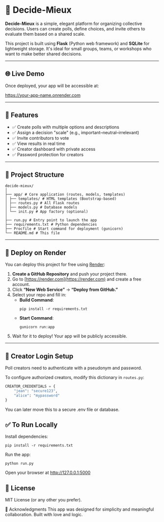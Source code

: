 # 🤝 Decide-Mieux

**Decide-Mieux** is a simple, elegant platform for organizing collective decisions. Users can create polls, define choices, and invite others to evaluate them based on a shared scale.

This project is built using **Flask** (Python web framework) and **SQLite** for lightweight storage. It's ideal for small groups, teams, or workshops who want to make better shared decisions.

---

## 🌐 Live Demo

Once deployed, your app will be accessible at:

https://your-app-name.onrender.com


---

## 🧩 Features

- ✅ Create polls with multiple options and descriptions
- ✅ Assign a decision "scale" (e.g., important–neutral–irrelevant)
- ✅ Invite contributors to vote
- ✅ View results in real time
- ✅ Creator dashboard with private access
- ✅ Password protection for creators

---

## 📁 Project Structure

    decide-mieux/
    │
    ├── app/ # Core application (routes, models, templates)
    │ ├── templates/ # HTML templates (Bootstrap-based)
    │ ├── routes.py # All Flask routes
    │ ├── models.py # Database models
    │ └── init.py # App factory (optional)
    │
    ├── run.py # Entry point to launch the app
    ├── requirements.txt # Python dependencies
    ├── Procfile # Start command for deployment (gunicorn)
    └── README.md # This file


---

## 🚀 Deploy on Render

You can deploy this project for free using [Render](https://render.com/):

1. **Create a GitHub Repository** and push your project there.
2. Go to [https://render.com](https://render.com) and create a free account.
3. Click **“New Web Service”** → **“Deploy from GitHub.”**
4. Select your repo and fill in:
    - **Build Command**:  
      ```
      pip install -r requirements.txt
      ```
    - **Start Command**:  
      ```
      gunicorn run:app
      ```
5. Wait for it to deploy! Your app will be publicly accessible.

---

## 🔐 Creator Login Setup

Poll creators need to authenticate with a pseudonym and password.

To configure authorized creators, modify this dictionary in `routes.py`:

```python
CREATOR_CREDENTIALS = {
    "jean": "secure123",
    "alice": "mypassword"
}
```

You can later move this to a secure .env file or database.

## ✅ To Run Locally
Install dependencies:

    pip install -r requirements.txt
Run the app:

    python run.py

Open your browser at http://127.0.0.1:5000

## 📄 License
MIT License (or any other you prefer).

🧠 Acknowledgments
This app was designed for simplicity and meaningful collaboration. Built with love and logic.




